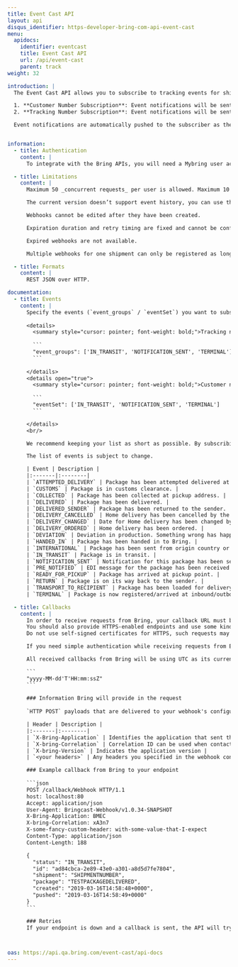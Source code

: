 ```yaml
---
title: Event Cast API
layout: api
disqus_identifier: https-developer-bring-com-api-event-cast
menu:
  apidocs:
    identifier: eventcast
    title: Event Cast API
    url: /api/event-cast
    parent: track
weight: 32

introduction: |
  The Event Cast API allows you to subscribe to tracking events for shipments by registering webhooks. There are two types of subscriptions available:

  1. **Customer Number Subscription**: Event notifications will be sent for all shipments belonging to the subscribed customer number.
  2. **Tracking Number Subscription**: Event notifications will be sent for the subscribed shipment or parcel number.

  Event notifications are automatically pushed to the subscriber as they happen, avoiding the need to repeatedly poll statuses by calling the Tracking API. You define an endpoint that accepts HTTP POST requests, and whenever an event is registered for a subscribed shipment, we send it to the specified URL.


information:
  - title: Authentication
    content: |
      To integrate with the Bring APIs, you will need a Mybring user account with an API key. Information about prerequisites and authentication headers can be found on the general API [Getting Started page](/api/).

  - title: Limitations
    content: |
      Maximum 50 _concurrent requests_ per user is allowed. Maximum 10 _concurrent requests_ per user is allowed on the test endpoint. Maximum 100 shipments can be batch created per request. But there is no limitation on how many webhooks you can have in total.

      The current version doesn’t support event history, you can use the [Tracking API](/api/tracking) to get a shipment’s full history.

      Webhooks cannot be edited after they have been created.

      Expiration duration and retry timing are fixed and cannot be configured.

      Expired webhooks are not available.

      Multiple webhooks for one shipment can only be registered as long as they subscribe to different events. 

  - title: Formats
    content: |
      REST JSON over HTTP.

documentation:
  - title: Events
    content: |
      Specify the events (`event_groups` / `eventSet`) you want to subscribe to as an array with comma separated strings.
      
      <details>
        <summary style="cursor: pointer; font-weight: bold;">Tracking number subscription example</summary>
        
        ``` 
        "event_groups": ['IN_TRANSIT', 'NOTIFICATION_SENT', 'TERMINAL']
        ```
      
      </details>
      <details open="true">
        <summary style="cursor: pointer; font-weight: bold;">Customer number subscription example</summary>
  
        ``` 
        "eventSet": ['IN_TRANSIT', 'NOTIFICATION_SENT', 'TERMINAL']
        ```

      </details>
      <br/>

      We recommend keeping your list as short as possible. By subscribing only to events relevant to you, your server will not get unnecessary HTTP requests from Bring. Wildcards like `*` and `ALL` are not supported.

      The list of events is subject to change.

      | Event | Description |
      |:-------|:--------|
      | `ATTEMPTED_DELIVERY` | Package has been attempted delivered at the door. Depending on the service it will be tried again or sent to closest pickup point. |
      | `CUSTOMS` | Package is in customs clearance. |
      | `COLLECTED` | Package has been collected at pickup address. |
      | `DELIVERED` | Package has been delivered. |
      | `DELIVERED_SENDER` | Package has been returned to the sender. |
      | `DELIVERY_CANCELLED` | Home delivery has been cancelled by the customer. |
      | `DELIVERY_CHANGED` | Date for Home delivery has been changed by customer. |
      | `DELIVERY_ORDERED` | Home delivery has been ordered. |
      | `DEVIATION` | Deviation in production. Something wrong has happened and there is a probability for delay. |
      | `HANDED_IN` | Package has been handed in to Bring. |
      | `INTERNATIONAL` | Package has been sent from origin country or arrived at destination country. |
      | `IN_TRANSIT` | Package is in transit. |
      | `NOTIFICATION_SENT` | Notification for this package has been sent by sms, push and/or mail. This can be informational and action notifications like pickup notice. |
      | `PRE_NOTIFIED` | EDI message for the package has been received by Bring. |
      | `READY_FOR_PICKUP` | Package has arrived at pickup point. |
      | `RETURN` | Package is on its way back to the sender. |
      | `TRANSPORT_TO_RECIPIENT` | Package has been loaded for delivery to the recipient. |
      | `TERMINAL` | Package is now registered/arrived at inbound/outbound storage terminal. |

  - title: Callbacks
    content: |
      In order to receive requests from Bring, your callback URL must be accessible on the internet and able to receive requests from Bring IPs.
      You should also provide HTTPS-enabled endpoints and use some kind of authentication mechanism to minimize risk.
      Do not use self-signed certificates for HTTPS, such requests may fail.

      If you need simple authentication while receiving requests from Bring, we recommend using the header functionality provided by the webhook configuration.

      All received callbacks from Bring will be using UTC as its current timezone and is based on the following format (Java):

      ```
      "yyyy-MM-dd'T'HH:mm:ssZ"
      ```
      
      ### Information Bring will provide in the request
      
      `HTTP POST` payloads that are delivered to your webhook's configured URL endpoint contains both a JSON with event information and several Bring specific headers:

      | Header | Description |
      |:-------|:--------|
      | `X-Bring-Application` | Identifies the application that sent the request to your endpoint |
      | `X-bring-Correlation` | Correlation ID can be used when contacting Bring on error cases |
      | `X-bring-Version` | Indicates the application version |
      | `<your headers>` | Any headers you specified in the webhook configuration |

      ### Example callback from Bring to your endpoint
      
      ```json
      POST /callback/Webhook HTTP/1.1
      host: localhost:80
      Accept: application/json
      User-Agent: Bringcast-Webhook/v1.0.34-SNAPSHOT
      X-Bring-Application: BMEC
      X-bring-Correlation: xA3n7
      X-some-fancy-custom-header: with-some-value-that-I-expect
      Content-Type: application/json
      Content-Length: 188

      {
        "status": "IN_TRANSIT",
        "id": "ad84cbca-2e89-43e0-a301-a8d5d7fe7804",
        "shipment": "SHIPMENTNUMBER",
        "package": "TESTPACKAGEDELIVERED",
        "created": "2019-03-16T14:58:48+0000",
        "pushed": "2019-03-16T14:58:49+0000"
      }
      ```

      ### Retries
      If your endpoint is down and a callback is sent, the API will try to send a request two times with 30 minutes between and a third and final time after another hour.



oas: https://api.qa.bring.com/event-cast/api-docs
---
```

